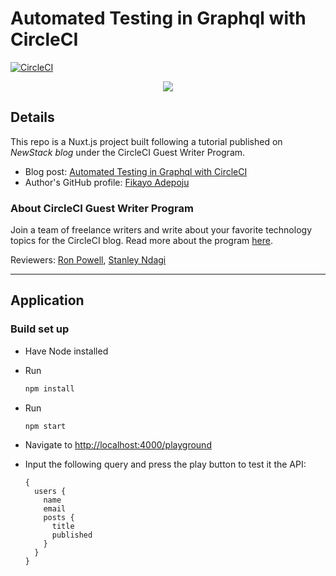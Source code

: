 # Automated Testing in Graphql with CircleCI

[![CircleCI](https://circleci.com/gh/CIRCLECI-GWP/testing-graphql.svg?style=svg)](https://app.circleci.com/pipelines/github/CIRCLECI-GWP/testing-graphql?branch=master)

<p align="center"><img src="https://avatars3.githubusercontent.com/u/59034516"></p>

## Details

This repo is a Nuxt.js project built following a tutorial published on *NewStack blog* under the CircleCI Guest Writer Program.

- Blog post: [Automated Testing in Graphql with CircleCI][blog]
- Author's GitHub profile: [Fikayo Adepoju][author]

### About CircleCI Guest Writer Program

Join a team of freelance writers and write about your favorite technology topics for the CircleCI blog. Read more about the program [here][gwp-program].

Reviewers: [Ron Powell][ron], [Stanley Ndagi][stan]

[blog]: https://thenewstack.io/automatic-testing-for-graphql-apis/
[author]: https://github.com/coderonfleek

[gwp-program]: https://circle.ci/3ahQxfu
[ron]: https://github.com/ronpowelljr
[stan]: https://github.com/NdagiStanley

---

## Application

### Build set up

- Have Node installed
- Run
    ```bash
    npm install
    ```
- Run 
    ```bash
    npm start
    ```
- Navigate to [http://localhost:4000/playground](http://localhost:4000/playground)

- Input the following query and press the play button to test it the API:

    ```
    {
      users {
        name
        email
        posts {
          title
          published
        }
      }
    }
    ```
